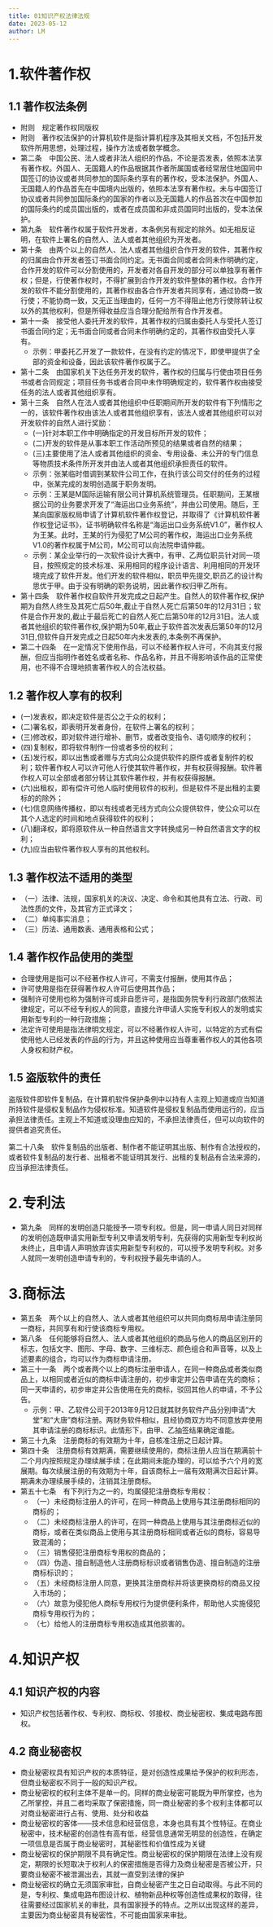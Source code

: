 ```yaml
---
title: 01知识产权法律法规
date: 2023-05-12
author: LM
---
```


# 1.软件著作权

## 1.1 著作权法条例

- 附则　规定著作权同版权
- 附则　著作权法保护的计算机软件是指计算机程序及其相关文档，不包括开发软件所用思想，处理过程，操作方法或者数学概念。
- 第二条　中国公民、法人或者非法人组织的作品，不论是否发表，依照本法享有著作权。外国人、无国籍人的作品根据其作者所属国或者经常居住地国同中国签订的协议或者共同参加的国际条约享有的著作权，受本法保护。外国人、无国籍人的作品首先在中国境内出版的，依照本法享有著作权。未与中国签订协议或者共同参加国际条约的国家的作者以及无国籍人的作品首次在中国参加的国际条约的成员国出版的，或者在成员国和非成员国同时出版的，受本法保护。
- 第九条　软件著作权属于软件开发者，本条例另有规定的除外。如无相反证明，在软件上署名的自然人、法人或者其他组织为开发者。
- 第十条　由两个以上的自然人、法人或者其他组织合作开发的软件，其著作权的归属由合作开发者签订书面合同约定。无书面合同或者合同未作明确约定，合作开发的软件可以分割使用的，开发者对各自开发的部分可以单独享有著作权；但是，行使著作权时，不得扩展到合作开发的软件整体的著作权。合作开发的软件不能分割使用的，其著作权由各合作开发者共同享有，通过协商一致行使；不能协商一致，又无正当理由的，任何一方不得阻止他方行使除转让权以外的其他权利，但是所得收益应当合理分配给所有合作开发者。
- 第十一条　接受他人委托开发的软件，其著作权的归属由委托人与受托人签订书面合同约定；无书面合同或者合同未作明确约定的，其著作权由受托人享有。
  - 示例：甲委托乙开发了一款软件，在没有约定的情况下，即使甲提供了全部的资金和设备，因此该软件著作权属于乙。
- 第十二条　由国家机关下达任务开发的软件，著作权的归属与行使由项目任务书或者合同规定；项目任务书或者合同中未作明确规定的，软件著作权由接受任务的法人或者其他组织享有。
- 第十三条　自然人在法人或者其他组织中任职期间所开发的软件有下列情形之一的，该软件著作权由该法人或者其他组织享有，该法人或者其他组织可以对开发软件的自然人进行奖励：
  - (一)针对本职工作中明确指定的开发目标所开发的软件；
  - (二)开发的软件是从事本职工作活动所预见的结果或者自然的结果；
  - (三)主要使用了法人或者其他组织的资金、专用设备、未公开的专门信息等物质技术条件所开发并由法人或者其他组织承担责任的软件。
  - 示例：张某临时借调到某软件公司工作，在执行该公司交付的任务的过程中，张某完成的发明创造属于职务发明。
  - 示例：王某是M国际运输有限公司计算机系统管理员。任职期间，王某根据公司的业务要求开发了“海运出口业务系统”，并由公司使用。随后，王某向国家版权局申请了计算机软件著作权登记，并取得了《计算机软件著作权登记证书》，证书明确软件名称是“海运出口业务系统V1.0”，著作权人为王某。此时，王某的行为侵犯了M公司的著作权，海运出口业务系统V1.0的著作权属于M公司，M公司可以向法院申请仲裁。
  - 示例：某企业举行的一次软件设计大赛中，有甲、乙两位职员针对同一项目，按照规定的技术标准、采用相同的程序设计语言、利用相同的开发环境完成了软件开发。他们开发的软件相似，职员甲先提交,职员乙的设计构思优于甲。由于没有明确的职务说明，因此著作权归甲乙所有。
- 第十四条　软件著作权自软件开发完成之日起产生。自然人的软件著作权,保护期为自然人终生及其死亡后50年,截止于自然人死亡后第50年的12月31日；软件是合作开发的,截止于最后死亡的自然人死亡后第50年的12月31日。法人或者其他组织的软件著作权,保护期为50年,截止于软件首次发表后第50年的12月31日,但软件自开发完成之日起50年内未发表的,本条例不再保护。
- 第二十四条　在一定情况下使用作品，可以不经著作权人许可，不向其支付报酬，但应当指明作者姓名或者名称、作品名称，并且不得影响该作品的正常使用，也不得不合理地损害著作权人的合法权益。

## 1.2 著作权人享有的权利

- (一)发表权，即决定软件是否公之于众的权利；
- (二)署名权，即表明开发者身份，在软件上署名的权利；
- (三)修改权，即对软件进行增补、删节，或者改变指令、语句顺序的权利；
- (四)复制权，即将软件制作一份或者多份的权利；
- (五)发行权，即以出售或者赠与方式向公众提供软件的原件或者复制件的权利；软件著作权人可以许可他人行使其软件著作权，并有权获得报酬。软件著作权人可以全部或者部分转让其软件著作权，并有权获得报酬。
- (六)出租权，即有偿许可他人临时使用软件的权利，但是软件不是出租的主要标的的除外；
- (七)信息网络传播权，即以有线或者无线方式向公众提供软件，使公众可以在其个人选定的时间和地点获得软件的权利；
- (八)翻译权，即将原软件从一种自然语言文字转换成另一种自然语言文字的权利；
- (九)应当由软件著作权人享有的其他权利。

## 1.3 著作权法不适用的类型

- （一）法律、法规，国家机关的决议、决定、命令和其他具有立法、行政、司法性质的文件，及其官方正式译文；
- （二）单纯事实消息；
- （三）历法、通用数表、通用表格和公式；

## 1.4 著作权作品使用的类型

- 合理使用是指可以不经著作权人许可，不需支付报酬，使用其作品；
- 许可使用是指在获得著作权人许可后使用其作品；
- 强制许可使用也称为强制许可或非自愿许可，是指国务院专利行政部门依照法律规定，可以不经专利权人的同意，直接允许申请人实施专利权人的发明或实用新型专利的一种行政措施；
- 法定许可使用是指法律明文规定，可以不经著作权人许可，以特定的方式有偿使用他人已经发表的作品的行为，并且这种使用应当尊重著作权人的其他各项人身权和财产权。

## 1.5 盗版软件的责任

盗版软件即软件复制品，在计算机软件保护条例中以持有人主观上知道或应当知道所持软件是侵权复制品作为侵权标准。知道软件是侵权复制品而使用运行的，应当承担法律责任。主观上不知道或没理由应知的，不承担法律责任，但可以向软件的提供者追究责任。

第二十八条　软件复制品的出版者、制作者不能证明其出版、制作有合法授权的，或者软件复制品的发行者、出租者不能证明其发行、出租的复制品有合法来源的，应当承担法律责任。

# 2.专利法

- 第九条　同样的发明创造只能授予一项专利权。但是，同一申请人同日对同样的发明创造既申请实用新型专利又申请发明专利，先获得的实用新型专利权尚未终止，且申请人声明放弃该实用新型专利权的，可以授予发明专利权。对多人就同一发明创造申请专利的，专利权授予最先申请的人。

# 3.商标法

- 第五条　两个以上的自然人、法人或者其他组织可以共同向商标局申请注册同一商标，共同享有和行使该商标专用权。
- 第八条　任何能够将自然人、法人或者其他组织的商品与他人的商品区别开的标志，包括文字、图形、字母、数字、三维标志、颜色组合和声音等，以及上述要素的组合，均可以作为商标申请注册。
- 第三十一条　两个或者两个以上的商标注册申请人，在同一种商品或者类似商品上，以相同或者近似的商标申请注册的，初步审定并公告申请在先的商标；同一天申请的，初步审定并公告使用在先的商标，驳回其他人的申请，不予公告。
  - 示例：甲、乙软件公司于2013年9月12日就其财务软件产品分别申请“大堂”和“大唐”商标注册。两财务软件相似，且经协商双方均不同意放弃使用其申请注册的商标标识。此情形下，由甲、乙抽签结果确定谁能。
- 第三十九条　注册商标的有效期为十年，自核准注册之日起计算。
- 第四十条　注册商标有效期满，需要继续使用的，商标注册人应当在期满前十二个月内按照规定办理续展手续；在此期间未能办理的，可以给予六个月的宽展期。每次续展注册的有效期为十年，自该商标上一届有效期满次日起计算。期满未办理续展手续的，注销其注册商标。
- 第五十七条　有下列行为之一的，均属侵犯注册商标专用权：
  - （一）未经商标注册人的许可，在同一种商品上使用与其注册商标相同的商标的；
  - （二）未经商标注册人的许可，在同一种商品上使用与其注册商标近似的商标，或者在类似商品上使用与其注册商标相同或者近似的商标，容易导致混淆的；
  - （三）销售侵犯注册商标专用权的商品的；
  - （四）伪造、擅自制造他人注册商标标识或者销售伪造、擅自制造的注册商标标识的；
  - （五）未经商标注册人同意，更换其注册商标并将该更换商标的商品又投入市场的；
  - （六）故意为侵犯他人商标专用权行为提供便利条件，帮助他人实施侵犯商标专用权行为的；
  - （七）给他人的注册商标专用权造成其他损害的。

# 4.知识产权

## 4.1 知识产权的内容

- 知识产权包括著作权、专利权、商标权、邻接权、商业秘密权、集成电路布图权。

## 4.2 商业秘密权

- 商业秘密权具有知识产权的本质特征，是对创造性成果给予保护的权利形态，但商业秘密权不同于一般的知识产权。
- 商业秘密权的权利主体不是单一的。同样的商业秘密可能既为甲所掌控，也为乙所掌控，并且二者均采取了保密措施，同一商业秘密的多个权利主体都可以对商业秘密进行占有、使用、处分和收益
- 商业秘密权的客体——技术信息和经营信息，本身也具有其个性特征。在商业秘密中，技术秘密的创造性有高有低，经营信息通常无明显的创造性，在确定一项信息是否属于商业秘密时，其秘密性和价值性成为关键
- 商业秘密权的保护期限不具有确定性。商业秘密权的保护期限在法律上没有规定，期限的长短取决于权利人的保密措施是否得力及商业秘密是否被公开，只要商业秘密不被泄漏出去，其就一直受到法律的保护
- 商业秘密权的确立无须国家审批，自商业秘密产生之日自动取得。与此不同的是，专利权、集成电路布图设计权、植物新品种权等创造性成果权的取得，往往需要经过国家机关的审批，具有国家授予的特点。之所以出现这样的差异，主要因为商业秘密具有秘密性，不可能由国家来审批。
